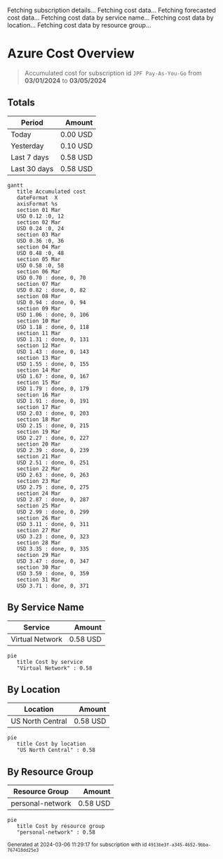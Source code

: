 Fetching subscription details...
Fetching cost data...
Fetching forecasted cost data...
Fetching cost data by service name...
Fetching cost data by location...
Fetching cost data by resource group...
# Azure Cost Overview

> Accumulated cost for subscription id `JPF Pay-As-You-Go` from **03/01/2024** to **03/05/2024**

## Totals

|Period|Amount|
|---|---:|
|Today|0.00 USD|
|Yesterday|0.10 USD|
|Last 7 days|0.58 USD|
|Last 30 days|0.58 USD|

```mermaid
gantt
   title Accumulated cost
   dateFormat  X
   axisFormat %s
   section 01 Mar
   USD 0.12 :0, 12
   section 02 Mar
   USD 0.24 :0, 24
   section 03 Mar
   USD 0.36 :0, 36
   section 04 Mar
   USD 0.48 :0, 48
   section 05 Mar
   USD 0.58 :0, 58
   section 06 Mar
   USD 0.70 : done, 0, 70
   section 07 Mar
   USD 0.82 : done, 0, 82
   section 08 Mar
   USD 0.94 : done, 0, 94
   section 09 Mar
   USD 1.06 : done, 0, 106
   section 10 Mar
   USD 1.18 : done, 0, 118
   section 11 Mar
   USD 1.31 : done, 0, 131
   section 12 Mar
   USD 1.43 : done, 0, 143
   section 13 Mar
   USD 1.55 : done, 0, 155
   section 14 Mar
   USD 1.67 : done, 0, 167
   section 15 Mar
   USD 1.79 : done, 0, 179
   section 16 Mar
   USD 1.91 : done, 0, 191
   section 17 Mar
   USD 2.03 : done, 0, 203
   section 18 Mar
   USD 2.15 : done, 0, 215
   section 19 Mar
   USD 2.27 : done, 0, 227
   section 20 Mar
   USD 2.39 : done, 0, 239
   section 21 Mar
   USD 2.51 : done, 0, 251
   section 22 Mar
   USD 2.63 : done, 0, 263
   section 23 Mar
   USD 2.75 : done, 0, 275
   section 24 Mar
   USD 2.87 : done, 0, 287
   section 25 Mar
   USD 2.99 : done, 0, 299
   section 26 Mar
   USD 3.11 : done, 0, 311
   section 27 Mar
   USD 3.23 : done, 0, 323
   section 28 Mar
   USD 3.35 : done, 0, 335
   section 29 Mar
   USD 3.47 : done, 0, 347
   section 30 Mar
   USD 3.59 : done, 0, 359
   section 31 Mar
   USD 3.71 : done, 0, 371
```

## By Service Name

|Service|Amount|
|---|---:|
|Virtual Network|0.58 USD|

```mermaid
pie
   title Cost by service
   "Virtual Network" : 0.58
```

## By Location

|Location|Amount|
|---|---:|
|US North Central|0.58 USD|

```mermaid
pie
   title Cost by location
   "US North Central" : 0.58
```

## By Resource Group

|Resource Group|Amount|
|---|---:|
|personal-network|0.58 USD|

```mermaid
pie
   title Cost by resource group
   "personal-network" : 0.58
```

<sup>Generated at 2024-03-06 11:29:17 for subscription with id `4913be3f-a345-4652-9bba-767418dd25e3`</sup>
